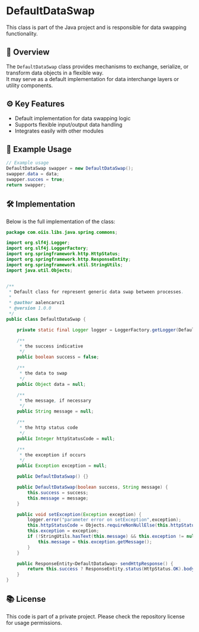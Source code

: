 # DefaultDataSwap

This class is part of the Java project and is responsible for data swapping functionality.

## 📄 Overview

The `DefaultDataSwap` class provides mechanisms to exchange, serialize, or transform data objects in a flexible way.  
It may serve as a default implementation for data interchange layers or utility components.

## ⚙️ Key Features

- Default implementation for data swapping logic
- Supports flexible input/output data handling
- Integrates easily with other modules

## 🧩 Example Usage

```java
// Example usage
DefaultDataSwap swapper = new DefaultDataSwap();
swapper.data = data;
swapper.succes = true;
return swapper;
```

## 🛠️ Implementation

Below is the full implementation of the class:

```java
package com.oiis.libs.java.spring.commons;

import org.slf4j.Logger;
import org.slf4j.LoggerFactory;
import org.springframework.http.HttpStatus;
import org.springframework.http.ResponseEntity;
import org.springframework.util.StringUtils;
import java.util.Objects;


/**
 * Default class for represent generic data swap between processes.
 *
 * @author aalencarvz1
 * @version 1.0.0
 */
public class DefaultDataSwap {

    private static final Logger logger = LoggerFactory.getLogger(DefaultDataSwap.class);

    /**
     * the success indicative
     */
    public boolean success = false;

    /**
     * the data to swap
     */
    public Object data = null;

    /**
     * the message, if necessary
     */
    public String message = null;

    /**
     * the http status code
     */
    public Integer httpStatusCode = null;

    /**
     * the exception if occurs
     */
    public Exception exception = null;

    public DefaultDataSwap() {}

    public DefaultDataSwap(boolean success, String message) {
        this.success = success;
        this.message = message;
    }

    public void setException(Exception exception) {
        logger.error("parameter error on setException",exception);
        this.httpStatusCode = Objects.requireNonNullElse(this.httpStatusCode, HttpStatus.INTERNAL_SERVER_ERROR.value());
        this.exception = exception;
        if (!StringUtils.hasText(this.message) && this.exception != null) {
            this.message = this.exception.getMessage();
        }
    }

    public ResponseEntity<DefaultDataSwap> sendHttpResponse() {
        return this.success ? ResponseEntity.status(HttpStatus.OK).body(this) : ResponseEntity.status(Objects.requireNonNullElse(this.httpStatusCode, HttpStatus.INTERNAL_SERVER_ERROR.value())).body(this);
    }
}

```

## 📚 License

This code is part of a private project. Please check the repository license for usage permissions.
